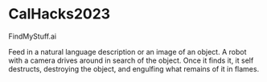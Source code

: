 # CalHacks2023

FindMyStuff.ai

Feed in a natural language description or an image of an object. A robot with a camera drives around in search of the object. Once it finds it, it self destructs, destroying the object, and engulfing what remains of it in flames.